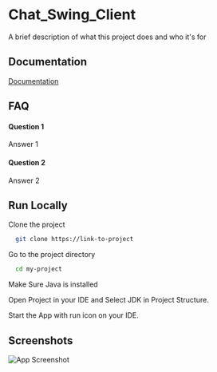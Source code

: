 
# Chat_Swing_Client

A brief description of what this project does and who it's for


## Documentation

[Documentation](https://linktodocumentation)


## FAQ

#### Question 1

Answer 1

#### Question 2

Answer 2


## Run Locally

Clone the project

```bash
  git clone https://link-to-project
```

Go to the project directory

```bash
  cd my-project
```

Make Sure Java is installed

Open Project in your IDE and Select JDK in Project Structure.

Start the App with run icon on your IDE.



## Screenshots

![App Screenshot](https://via.placeholder.com/468x300?text=App+Screenshot+Here)

  
